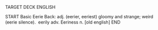 TARGET DECK
ENGLISH

START
Basic
Eerie
Back: adj. (eerier, eeriest) gloomy and strange; weird (eerie silence).  eerily adv. Eeriness n. [old english]
END
